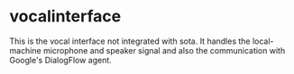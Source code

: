 # vocalinterface

This is the vocal interface not integrated with sota. It handles the local-machine microphone and speaker signal and also the communication with Google's DialogFlow agent.
